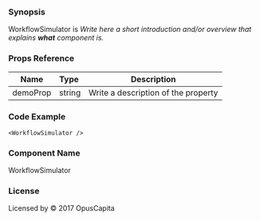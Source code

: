 ### Synopsis

WorkflowSimulator is 
*Write here a short introduction and/or overview that explains **what** component is.*

### Props Reference

| Name                           | Type                    | Description                                                 |
| ------------------------------ | :---------------------- | ----------------------------------------------------------- |
| demoProp                       | string                  | Write a description of the property                         |

### Code Example

```
<WorkflowSimulator />
```

### Component Name

WorkflowSimulator

### License

Licensed by © 2017 OpusCapita


